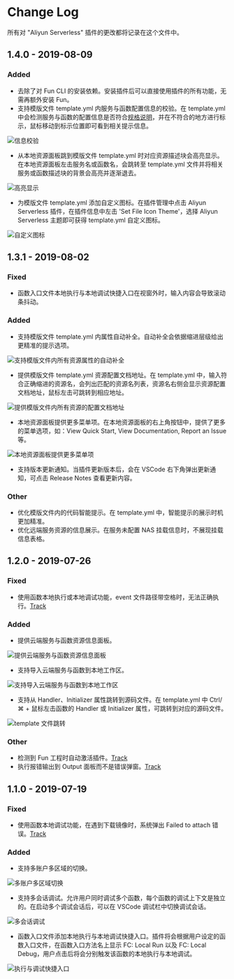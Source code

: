# Change Log

所有对 "Aliyun Serverless" 插件的更改都将记录在这个文件中。

## 1.4.0 - 2019-08-09
### Added
- 去除了对 Fun CLI 的安装依赖。安装插件后可以直接使用插件的所有功能，无需再额外安装 Fun。
- 支持模版文件 template.yml 内服务与函数配置信息的校验。在 template.yml 中会检测服务与函数的配置信息是否符合[规格说明](https://github.com/alibaba/funcraft/blob/master/docs/specs/2018-04-03-zh-cn.md)，并在不符合的地方进行标示，鼠标移动到标示位置即可看到相关提示信息。

![信息校验](https://github.com/alibaba/serverless-vscode/blob/master/media/changelog/v1.4.0/template-validate.gif?raw=true)

- 从本地资源面板跳到模版文件 template.yml 时对应资源描述块会高亮显示。在本地资源面板左击服务名或函数名，会跳转至 template.yml 文件并将相关服务或函数描述块的背景会高亮并逐渐退去。

![高亮显示](https://github.com/alibaba/serverless-vscode/blob/master/media/changelog/v1.4.0/template-highlight.gif?raw=true)

- 为模版文件 template.yml 添加自定义图标。在插件管理中点击 Aliyun Serverless 插件，在插件信息中左击 'Set File Icon Theme'，选择 Aliyun Serverless 主题即可获得 template.yml 自定义图标。

![自定义图标](https://github.com/alibaba/serverless-vscode/blob/master/media/changelog/v1.4.0/template-icon.gif?raw=true)

## 1.3.1 - 2019-08-02

### Fixed
- 函数入口文件本地执行与本地调试快捷入口在视窗外时，输入内容会导致滚动条抖动。

### Added
- 支持模版文件 template.yml 内属性自动补全。自动补全会依据缩进层级给出更精准的提示选项。

![支持模版文件内所有资源属性的自动补全](https://github.com/alibaba/serverless-vscode/blob/master/media/changelog/v1.3.0/template-auto-complete.gif?raw=true)

- 提供模版文件 template.yml 资源配置文档地址。在 template.yml 中，输入符合正确缩进的资源名，会列出匹配的资源名列表，资源名右侧会显示资源配置文档地址，鼠标左击可跳转到相应地址。

![提供模版文件内所有资源的配置文档地址](https://github.com/alibaba/serverless-vscode/blob/master/media/changelog/v1.3.0/template-resource-url.gif?raw=true)

- 本地资源面板提供更多菜单项。在本地资源面板的右上角按钮中，提供了更多的菜单选项，如：View Quick Start, View Documentation, Report an Issue 等。

![本地资源面板提供更多菜单项](https://github.com/alibaba/serverless-vscode/blob/master/media/changelog/v1.3.0/menu-added.gif?raw=true)

- 支持版本更新通知。当插件更新版本后，会在 VSCode 右下角弹出更新通知，可点击 Release Notes 查看更新内容。

### Other
- 优化模版文件内的代码智能提示。在 template.yml 中，智能提示的展示时机更加精准。
- 优化远端服务资源的信息展示。在服务未配置 NAS 挂载信息时，不展现挂载信息表格。

## 1.2.0 - 2019-07-26

### Fixed
- 使用函数本地执行或本地调试功能，event 文件路径带空格时，无法正确执行。[Track](https://github.com/alibaba/serverless-vscode/issues/16)

### Added
- 提供云端服务与函数资源信息面板。

![提供云端服务与函数资源信息面板](https://github.com/alibaba/serverless-vscode/blob/master/media/changelog/v1.2.0/remote-resource-panel.gif?raw=true)

- 支持导入云端服务与函数到本地工作区。

![支持导入云端服务与函数到本地工作区](https://github.com/alibaba/serverless-vscode/blob/master/media/changelog/v1.2.0/fun-import.gif?raw=true)

- 支持从 Handler、Initializer 属性跳转到源码文件。在 template.yml 中 Ctrl/⌘ + 鼠标左击函数的 Handler 或 Initializer 属性，可跳转到对应的源码文件。

![template 文件跳转](https://github.com/alibaba/serverless-vscode/blob/master/media/changelog/v1.2.0/template-jump.gif?raw=true)

### Other
- 检测到 Fun 工程时自动激活插件。[Track](https://github.com/alibaba/serverless-vscode/issues/18)
- 执行报错输出到 Output 面板而不是错误弹窗。[Track](https://github.com/alibaba/serverless-vscode/issues/24)

## 1.1.0 - 2019-07-19

### Fixed
- 使用函数本地调试功能，在遇到下载镜像时，系统弹出 Failed to attach 错误。[Track](https://github.com/alibaba/serverless-vscode/issues/4)

### Added
- 支持多账户多区域的切换。

![多账户多区域切换](https://github.com/alibaba/serverless-vscode/blob/master/media/changelog/v1.1.0/multi-account-region-switch.gif?raw=true)

- 支持多会话调试。允许用户同时调试多个函数，每个函数的调试上下文是独立的。在启动多个调试会话后，可以在 VSCode 调试栏中切换调试会话。

![多会话调试](https://github.com/alibaba/serverless-vscode/blob/master/media/changelog/v1.1.0/multi-debug-session.gif?raw=true)

- 函数入口文件添加本地执行与本地调试快捷入口。插件将会根据用户设定的函数入口文件，在函数入口方法名上显示 FC: Local Run 以及 FC: Local Debug，用户点击后将会分别触发该函数的本地执行与本地调试。

![执行与调试快捷入口](https://github.com/alibaba/serverless-vscode/blob/master/media/changelog/v1.1.0/local-opt.gif?raw=true)
